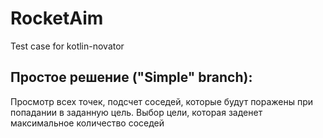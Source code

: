 # RocketAim
Test case for kotlin-novator

## Простое решение ("Simple" branch): 
Просмотр всех точек, подсчет соседей, которые будут поражены при попадании в заданную цель. Выбор цели, которая заденет максимальное количество соседей
